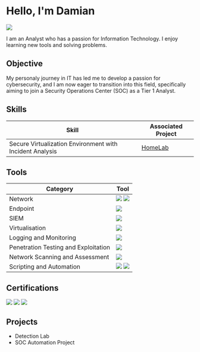 # Hello, I'm Damian
<a href="https://www.linkedin.com/in/damian-siebel/"><img src="https://img.shields.io/badge/-LinkedIn-0072b1?&style=for-the-badge&logo=linkedin&logoColor=white" /></a>

I am an Analyst who has a passion for Information Technology. I enjoy learning new tools and solving problems.

## Objective

My personaly journey in IT has led me to develop a passion for cybersecurity, and I am now eager to transition into this field, specifically aiming to join a Security Operations Center (SOC) as a Tier 1 Analyst.

## Skills

| Skill                                         | Associated Project         |
|-----------------------------------------------|----------------------------|
| Secure Virtualization Environment with Incident Analysis          | <a href="https://github.com/MightyExodia/Cybersecurity-HomeLab">HomeLab</a>|


## Tools

| Category                                         | Tool        |
|-----------------------------------------------|----------------------------|
|Network|<img src="https://img.shields.io/badge/-Wireshark-1679A7?&style=for-the-badge&logo=Wireshark&logoColor=white"  /> <img src="https://img.shields.io/badge/-Wireshark-1679A7?&style=for-the-badge&logo=Wireshark&logoColor=white" />|
|Endpoint|<img src="https://img.shields.io/badge/-Microsoft_Defender_for_Endpoint-00A4EF?&style=for-the-badge&logo=Microsoft&logoColor=white" />|
|SIEM|<img src="https://img.shields.io/badge/-Splunk-000000?&style=for-the-badge&logo=Splunk&logoColor=white" />|
|Virtualisation|<img src="https://img.shields.io/badge/-VirtualBox-183A61?style=for-the-badge&logo=virtualbox&logoColor=white" />|
|Logging and Monitoring|<img src="https://img.shields.io/badge/-Sysmon-003366?&style=for-the-badge&logo=Windows&logoColor=white" />|
|Penetration Testing and Exploitation|<img src="https://img.shields.io/badge/-Msfvenom-721817?style=for-the-badge&logo=metasploit&logoColor=white" />|
|Network Scanning and Assessment|<img src="https://img.shields.io/badge/-NMAP-2C2D72?style=for-the-badge&logo=nmap&logoColor=white" />|
|Scripting and Automation|<img src="https://img.shields.io/badge/-Python-3776AB?style=for-the-badge&logo=python&logoColor=white" /> <img src="https://img.shields.io/badge/-PowerShell-5391FE?style=for-the-badge&logo=powershell&logoColor=white" />|

## Certifications
<div>
<img src="https://img.shields.io/badge/-Security%2B-FF0000?&style=for-the-badge&logo=CompTIA&logoColor=white" />
<img src="https://img.shields.io/badge/-Network%2B-007ACC?&style=for-the-badge&logo=CompTIA&logoColor=white" />
<img src="https://img.shields.io/badge/Microsoft%20Azure%20Fundamentals-4D4D4D?&style=for-the-badge&logo=Microsoft&logoColor=white" />

</div>

## Projects
- Detection Lab
- SOC Automation Project
